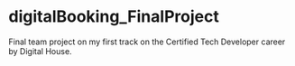 # digitalBooking_FinalProject
Final team project on my first track on the Certified Tech Developer career by Digital House. 
